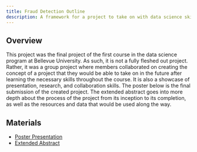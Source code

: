 ```yaml
---
title: Fraud Detection Outline
description: A framework for a project to take on with data science skills
---
```


## Overview
This project was the final project of the first course in the data science program at Bellevue University. As such, it is not a fully fleshed out project. Rather, it was a group project where members collaborated on creating the concept of a project that they would be able to take on in the future after learning the necessary skills throughout the course. It is also a showcase of presentation, research, and collaboration skills. The poster below is the final submission of the created project. The extended abstract goes into more depth about the process of the project from its inception to its completion, as well as the resources and data that would be used along the way.

## Materials
* <a href="../materials/fraud_outline/Group 1 Poster Final Submission.pdf" target="_blank">Poster Presentation</a>
* <a href="../materials/fraud_outline/Group 1 Extended Abstract Final Submission.pdf" target="_blank">Extended Abstract</a>
